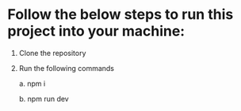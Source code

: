 # Follow the below steps to run this project into your machine:

1. Clone the repository
2. Run the following commands


     a. npm i

   
     b. npm run dev 


